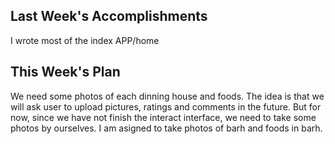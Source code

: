 ## Last Week's Accomplishments
I wrote most of the index APP/home

## This Week's Plan
We need some photos of each dinning house and foods. 
The idea is that we will ask user to upload pictures, ratings and comments in the future. But for now, since we have not finish the interact interface, we need to take some photos by ourselves.
I am asigned to take photos of barh and foods in barh.
